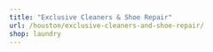 ```yaml
---
title: "Exclusive Cleaners & Shoe Repair"
url: /houston/exclusive-cleaners-and-shoe-repair/
shop: laundry
---
```


